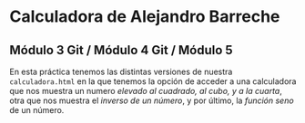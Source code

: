 # Calculadora de Alejandro Barreche

## Módulo 3 Git / Módulo 4 Git / Módulo 5

En esta práctica tenemos las distintas versiones de nuestra `calculadora.html` en la que tenemos la opción de acceder a una calculadora que nos muestra un numero *elevado al cuadrado, al cubo, y a la cuarta*, otra que nos muestra el *inverso de un número*, y por último, la _función seno_ de un número.

